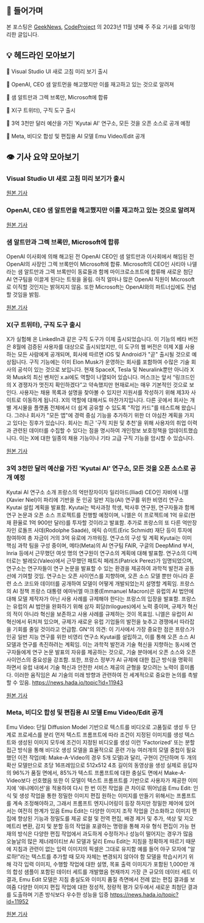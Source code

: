 ## 📢 들어가며

본 포스팅은 [GeekNews](https://news.hada.io/), [CodeProject](https://www.codeproject.com/script/news/list.aspx) 의 2023년 11월 넷째 주 주요 기사를 요약/정리한 글입니다.

## 💡 헤드라인 모아보기

📰 Visual Studio UI 새로 고침 미리 보기 출시

📰 OpenAI, CEO 샘 알트먼을 해고했지만 이를 재고하고 있는 것으로 알려져

📰 샘 알트만과 그렉 브록만, Microsoft에 합류

📰 X(구 트위터), 구직 도구 출시

📰 3억 3천만 달러 예산을 가진 'Kyutai AI' 연구소, 모든 것을 오픈 소스로 공개 예정

📰 Meta, 비디오 합성 및 편집용 AI 모델 Emu Video/Edit 공개

## 👁️ 기사 요약 모아보기

### Visual Studio UI 새로 고침 미리 보기가 출시

[원본 기사](https://devblogs.microsoft.com/visualstudio/the-visual-studio-ui-refresh-preview-is-here/)

### OpenAI, CEO 샘 알트먼을 해고했지만 이를 재고하고 있는 것으로 알려져

[원본 기사](https://www.zdnet.com/article/openai-ousts-its-ceo-sam-altman/)

### 샘 알트만과 그렉 브록만, Microsoft에 합류

OpenAI 이사회에 의해 해고된 전 OpenAI CEO인 샘 알트만과 이사회에서 해임된 전 OpenAI의 사장인 그렉 브록만이 Microsoft에 합류.
Microsoft의 CEO인 사티아 나델라는 샘 알트만과 그렉 브록만이 동료들과 함께 마이크로소프트에 합류해 새로운 첨단 AI 연구팀을 이끌게 된다는 트윗을 올림.
아직 얼마나 많은 OpenAI 직원이 Microsoft로 이직할 것인지는 밝혀지지 않음.
또한 Microsoft는 OpenAI와의 파트너십에도 전념할 것임을 밝힘.

[원본 기사](https://www.axios.com/2023/11/20/microsoft-hires-sam-altman-and-greg-brockman-to-lead-new-ai-research-unit)

### X(구 트위터), 구직 도구 출시

X가 실험해 온 LinkedIn과 같은 구직 도구가 이제 출시되었습니다. 이 기능의 베타 버전은 8월에 검증된 사용자를 대상으로 출시되었지만, 이 도구의 웹 버전은 이제 X를 사용하는 모든 사람에게 공개되며, 회사에 따르면 iOS 및 Android가 "곧" 출시될 것으로 예상됩니다. 구직 기능에는 이미 Elon Musk가 운영하는 회사를 포함하여 수많은 기술 회사의 공석이 있는 것으로 보입니다. 현재 SpaceX, Tesla 및 Neuralink뿐만 아니라 X와 Musk의 최신 벤처인 x.ai에도 역할이 나열되어 있습니다. 머스크는 앞서 “링크드인의 X 경쟁자가 멋진지 확인하겠다”고 약속했지만 현재로서는 매우 기본적인 것으로 보인다. 사용자는 채용 목록과 설명을 찾아볼 수 있지만 지원서를 작성하기 위해 제3자 사이트로 이동하게 됩니다. X의 역할에 대해서도 마찬가지입니다. 다른 곳에서 회사는 개별 게시물을 플랫폼 전체에서 더 쉽게 공유할 수 있도록 "직업 카드"를 테스트해 왔습니다. 그러나 회사가 "모든 앱"에 경력 중심 기능을 추가하기 위한 더 야심찬 계획을 가지고 있다는 징후가 있습니다. 회사는 최근 '구직 지원 및 추천'을 위해 사용자의 취업 이력과 관련된 데이터를 수집할 수 있다는 점을 명시하여 개인정보 보호정책을 업데이트했습니다. 이는 X에 대한 일종의 채용 기능이나 기타 고급 구직 기능을 암시할 수 있습니다.

[원본 기사](https://www.engadget.com/xs-job-search-tool-is-now-live-on-the-web-010200007.html?guccounter=1&guce_referrer=aHR0cHM6Ly93d3cuY29kZXByb2plY3QuY29tLw&guce_referrer_sig=AQAAAGt-pDRvvNTFmthA4kbrNiDAJ43CDxbSU2DuKzwVeiwAhREVRovLHlEhVHsCnwEUTFIHJ3rx-vKc0l_jkNpBYEBMlVBl2H3wT-BKU0UUNTDcfjGfXcuq-9kRLPXe7yvwp16ibZj_1EzS1h1u48huWKOr4gFedGN0BQ_-u3A8Xcj-)

### 3억 3천만 달러 예산을 가진 'Kyutai AI' 연구소, 모든 것을 오픈 소스로 공개 예정

Kyutai AI 연구소 소개
프랑스의 억만장자이자 일리아드(Iliad) CEO인 자비에 니엘(Xavier Niel)이 파리에 기반을 둔 인공 일반 지능(AI) 연구를 위한 비영리 연구소 Kyutai 설립 계획을 발표함.
Kyutai는 박사과정 학생, 박사후 연구원, 연구자들과 함께 연구 논문과 오픈 소스 프로젝트를 진행할 예정이며, 니엘은 이 프로젝트에 1억 유로(현재 환율로 1억 900만 달러)를 투자할 것이라고 발표함.
추가로 프랑스의 또 다른 억만장자인 로돌프 사데(Rodolphe Saadé), 에릭 슈미트(Eric Schmidt) 재단 등이 투자에 참여하여 총 자금이 거의 3억 유로에 가까워짐.
연구소의 구성 및 계획
Kyutai는 이미 핵심 과학 팀을 구성 중이며, 메타(Meta)의 AI 연구팀 FAIR, 구글의 DeepMind 부서, Inria 등에서 근무했던 여섯 명의 연구원이 연구소의 계획에 대해 발표함.
연구소의 디렉터로는 발레오(Valeo)에서 근무했던 패트릭 페레즈(Patrick Perez)가 임명되었으며, 연구소는 연구자들이 연구 논문을 발표할 수 있는 환경을 제공하여 과학적 발전과 공동선에 기여할 것임.
연구소는 오픈 사이언스를 지향하며, 오픈 소스 모델 뿐만 아니라 훈련 소스 코드와 데이터를 공개하여 모델이 어떻게 개발되었는지 설명할 계획임.
프랑스의 AI 정책
프랑스 대통령 에마뉘엘 마크롱(Emmanuel Macron)은 유럽의 AI 법안에 대해 모델 제작자가 아닌 사용 사례를 규제해야 한다는 프랑스의 입장을 발표함.
프랑스는 유럽의 AI 법안을 완화하기 위해 삼자 회담(trilogues)에서 노력 중이며, 규제가 혁신의 적이 아니라 혁신을 보존하고 사용 사례를 규제하는 것이 목표임.
니엘은 유럽이 AI 혁신에서 뒤처져 있으며, 규제가 새로운 유럽 기업들의 발전을 늦추고 경쟁에서 따라잡을 기회를 줄일 것이라고 언급함.
GN⁺의 의견: 이 기사에서 가장 중요한 점은 프랑스가 인공 일반 지능 연구를 위한 비영리 연구소 Kyutai를 설립하고, 이를 통해 오픈 소스 AI 모델과 연구를 촉진하려는 계획임. 이는 과학적 발전과 기술 혁신을 지향하는 동시에 연구자들에게 연구 논문 발표의 자유를 제공하는 것으로, 기술 분야에서 오픈 소스와 오픈 사이언스의 중요성을 강조함. 또한, 프랑스 정부가 AI 규제에 대한 접근 방식을 명확히 하면서 유럽 내에서 기술 혁신과 안전한 서비스 제공의 균형을 찾으려는 노력이 흥미롭다. 이러한 움직임은 AI 기술의 미래 방향과 관련하여 전 세계적으로 중요한 논의를 촉발할 수 있음.
https://news.hada.io/topic?id=11943

[원본 기사](https://techcrunch.com/2023/11/17/kyutai-is-an-french-ai-research-lab-with-a-330-million-budget-that-will-make-everything-open-source/)

### Meta, 비디오 합성 및 편집용 AI 모델 Emu Video/Edit 공개

Emu Video: 단일 Diffusion Model 기반으로 텍스트를 비디오로 고품질로 생성
두 단계로 프로세스를 분리
먼저 텍스트 프롬프트에 따라 조건이 지정된 이미지를 생성
텍스트와 생성된 이미지 모두에 조건이 지정된 비디오를 생성
이런 'Factorized' 또는 분할 접근 방식을 통해 비디오 생성 모델을 효율적으로 훈련 가능
여러개의 모델 중첩이 필요했던 이전 작업(예: Make-A-Video의 경우 5개 모델)과 달리, 구현이 간단하며 두 개의 확산 모델만으로 초당 16프레임으로 512x512 4초 길이의 동영상을 생성
실제로 응답자의 96%가 품질 면에서, 85%가 텍스트 프롬프트에 대한 충실도 면에서 Make-A-Video보다 선호했음
또한 이 모델이 텍스트 프롬프트를 기반으로 사용자가 제공한 이미지에 '애니메이션'을 적용하여 다시 한 번 이전 작업을 큰 차이로 뛰어넘음
Emu Edit: 인식 및 생성 작업을 통한 정밀한 이미지 편집
원하는 이미지를 만들기 위해서는 프롬프트를 계속 조정해야하고, 그래서 프롬프트 엔지니어링이 등장
하지만 정밀한 제어에 있어서는 여전히 한계가 있음
Emu Edit는 다양한 이미지 조작 작업을 간소화하고 이미지 편집에 향상된 기능과 정밀도를 제공
로컬 및 전역 편집, 배경 제거 및 추가, 색상 및 지오메트리 변환, 감지 및 분할 등의 작업을 포괄하는 명령을 통해 자유 형식 편집이 가능
현재의 방식은 다양한 편집 작업에서 과도하게 수정하거나 성능이 떨어지는 경우가 많음
오늘날의 많은 제너레이티브 AI 모델과 달리 Emu Edit는 지침을 정확하게 따르기 때문에 지침과 관련이 없는 입력 이미지의 픽셀은 그대로 유지함
예를 들어 야구 모자에 "알로하!"라는 텍스트를 추가할 때 모자 자체는 변경되지 않아야 함
모델을 학습시키기 위해 각각 입력 이미지, 수행할 작업에 대한 설명, 목표 출력 이미지가 포함된 1,000만 개의 합성 샘플이 포함된 데이터 세트를 개발했음
현재까지 가장 큰 규모의 데이터 세트
이 결과, Emu Edit 모델은 지침 충실도와 이미지 품질 측면에서 전례 없는 편집 결과를 보여줌
다양한 이미지 편집 작업에 대한 정성적, 정량적 평가 모두에서 새로운 최첨단 결과를 도출하며 기존 방식보다 우수한 성능을 입증
https://news.hada.io/topic?id=11952

[원본 기사](https://ai.meta.com/blog/emu-text-to-video-generation-image-editing-research/)
